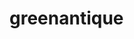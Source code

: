 <!--
# Copyright © (C) 2017 Emory Merryman <emory.merryman@gmail.com>
#   This file is part of greenantique.
#
#   greenantique is free software: you can redistribute it and/or modify
#   it under the terms of the GNU General Public License as published by
#   the Free Software Foundation, either version 3 of the License, or
#   (at your option) any later version.
#
#   greenantique is distributed in the hope that it will be useful,
#   but WITHOUT ANY WARRANTY; without even the implied warranty of
#   MERCHANTABILITY or FITNESS FOR A PARTICULAR PURPOSE.  See the
#   GNU General Public License for more details.
#
#   You should have received a copy of the GNU General Public License
#   along with greenantique.  If not, see <http://www.gnu.org/licenses/>.
-->

# greenantique

